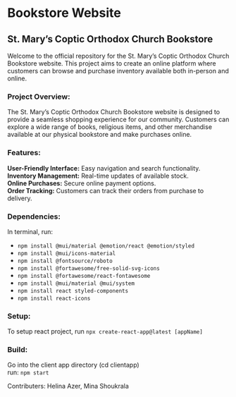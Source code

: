 # Bookstore Website

## St. Mary’s Coptic Orthodox Church Bookstore

Welcome to the official repository for the St. Mary’s Coptic Orthodox Church Bookstore website. This project aims to create an online platform where customers can browse and purchase inventory available both in-person and online.

### Project Overview:

The St. Mary’s Coptic Orthodox Church Bookstore website is designed to provide a seamless shopping experience for our community. Customers can explore a wide range of books, religious items, and other merchandise available at our physical bookstore and make purchases online.

### Features:

**User-Friendly Interface:** Easy navigation and search functionality.<br>
**Inventory Management:** Real-time updates of available stock.<br>
**Online Purchases:** Secure online payment options.<br>
**Order Tracking:** Customers can track their orders from purchase to delivery.<br>

### Dependencies:

In terminal, run: <br>

- `npm install @mui/material @emotion/react @emotion/styled` <br>
- `npm install @mui/icons-material` <br>
- `npm install @fontsource/roboto` <br>
- `npm install @fortawesome/free-solid-svg-icons` <br>
- `npm install @fortawesome/react-fontawesome` <br>
- `npm install @mui/material @mui/system`<br>
- `npm install react styled-components` <br>
- `npm install react-icons` <br>

### Setup:

To setup react project, run `npx create-react-app@latest [appName]` <br>

### Build:

Go into the client app directory (cd clientapp) <br>
run: `npm start`

Contributers: Helina Azer, Mina Shoukrala
